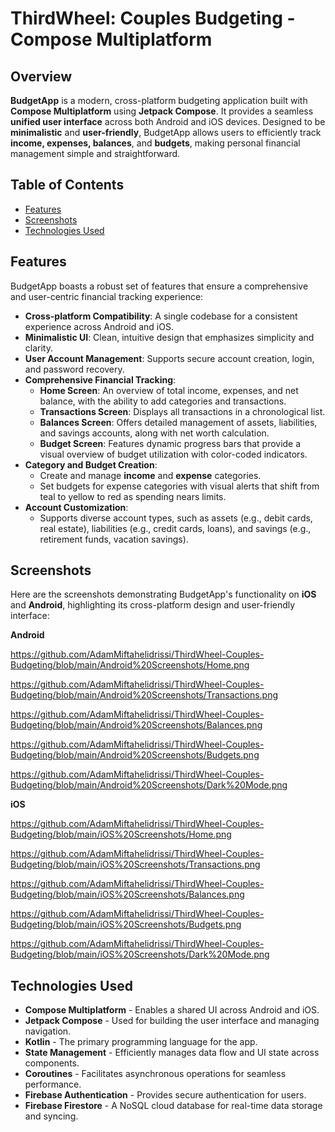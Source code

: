 # ThirdWheel: Couples Budgeting - Compose Multiplatform

## Overview
**BudgetApp** is a modern, cross-platform budgeting application built with **Compose Multiplatform** using **Jetpack Compose**. It provides a seamless **unified user interface** across both Android and iOS devices. Designed to be **minimalistic** and **user-friendly**, BudgetApp allows users to efficiently track **income, expenses, balances**, and **budgets**, making personal financial management simple and straightforward.

## Table of Contents
- [Features](#features)
- [Screenshots](#screenshots)
- [Technologies Used](#technologies-used)

## Features
BudgetApp boasts a robust set of features that ensure a comprehensive and user-centric financial tracking experience:
- **Cross-platform Compatibility**: A single codebase for a consistent experience across Android and iOS.
- **Minimalistic UI**: Clean, intuitive design that emphasizes simplicity and clarity.
- **User Account Management**: Supports secure account creation, login, and password recovery.
- **Comprehensive Financial Tracking**:
  - **Home Screen**: An overview of total income, expenses, and net balance, with the ability to add categories and transactions.
  - **Transactions Screen**: Displays all transactions in a chronological list.
  - **Balances Screen**: Offers detailed management of assets, liabilities, and savings accounts, along with net worth calculation.
  - **Budget Screen**: Features dynamic progress bars that provide a visual overview of budget utilization with color-coded indicators.
- **Category and Budget Creation**:
  - Create and manage **income** and **expense** categories.
  - Set budgets for expense categories with visual alerts that shift from teal to yellow to red as spending nears limits.
- **Account Customization**:
  - Supports diverse account types, such as assets (e.g., debit cards, real estate), liabilities (e.g., credit cards, loans), and savings (e.g., retirement funds, vacation savings).

## Screenshots

Here are the screenshots demonstrating BudgetApp's functionality on **iOS** and **Android**, highlighting its cross-platform design and user-friendly interface:

**Android**

https://github.com/AdamMiftahelidrissi/ThirdWheel-Couples-Budgeting/blob/main/Android%20Screenshots/Home.png

https://github.com/AdamMiftahelidrissi/ThirdWheel-Couples-Budgeting/blob/main/Android%20Screenshots/Transactions.png

https://github.com/AdamMiftahelidrissi/ThirdWheel-Couples-Budgeting/blob/main/Android%20Screenshots/Balances.png

https://github.com/AdamMiftahelidrissi/ThirdWheel-Couples-Budgeting/blob/main/Android%20Screenshots/Budgets.png

https://github.com/AdamMiftahelidrissi/ThirdWheel-Couples-Budgeting/blob/main/Android%20Screenshots/Dark%20Mode.png

**iOS**

https://github.com/AdamMiftahelidrissi/ThirdWheel-Couples-Budgeting/blob/main/iOS%20Screenshots/Home.png

https://github.com/AdamMiftahelidrissi/ThirdWheel-Couples-Budgeting/blob/main/iOS%20Screenshots/Transactions.png

https://github.com/AdamMiftahelidrissi/ThirdWheel-Couples-Budgeting/blob/main/iOS%20Screenshots/Balances.png

https://github.com/AdamMiftahelidrissi/ThirdWheel-Couples-Budgeting/blob/main/iOS%20Screenshots/Budgets.png

https://github.com/AdamMiftahelidrissi/ThirdWheel-Couples-Budgeting/blob/main/iOS%20Screenshots/Dark%20Mode.png

## Technologies Used
- **Compose Multiplatform** - Enables a shared UI across Android and iOS.
- **Jetpack Compose** - Used for building the user interface and managing navigation.
- **Kotlin** - The primary programming language for the app.
- **State Management** - Efficiently manages data flow and UI state across components.
- **Coroutines** - Facilitates asynchronous operations for seamless performance.
- **Firebase Authentication** - Provides secure authentication for users.
- **Firebase Firestore** - A NoSQL cloud database for real-time data storage and syncing.

